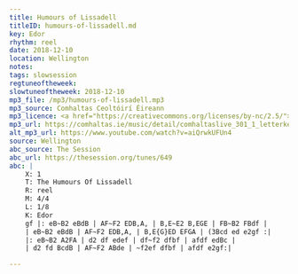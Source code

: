```yaml
---
title: Humours of Lissadell
titleID: humours-of-lissadell.md
key: Edor
rhythm: reel
date: 2018-12-10
location: Wellington
notes:
tags: slowsession
regtuneoftheweek:
slowtuneoftheweek: 2018-12-10
mp3_file: /mp3/humours-of-lissadell.mp3
mp3_source: Comhaltas Ceoltóirí Éireann
mp3_licence: <a href="https://creativecommons.org/licenses/by-nc/2.5/">CC-BY-NC-2.5</a>
mp3_url: https://comhaltas.ie/music/detail/comhaltaslive_301_1_letterkenny_street_session
alt_mp3_url: https://www.youtube.com/watch?v=aiQrwkUFUn4
source: Wellington
abc_source: The Session
abc_url: https://thesession.org/tunes/649
abc: |
    X: 1
    T: The Humours Of Lissadell
    R: reel
    M: 4/4
    L: 1/8
    K: Edor
    gf |: eB~B2 eBdB | AF~F2 EDB,A, | B,E~E2 B,EGE | FB~B2 FBdf |
    | eB~B2 eBdB | AF~F2 EDB,A, | B,E{G}ED EFGA | (3Bcd ed e2gf :|
    |: eB~B2 A2FA | d2 df edef | df~f2 dfbf | afdf edBc |
    | d2 fd BcdB | AF~F2 ABde | ~f2ef dfbf | afdf e2gf:|

---
```

